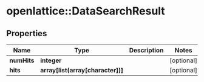 # openlattice::DataSearchResult

## Properties
Name | Type | Description | Notes
------------ | ------------- | ------------- | -------------
**numHits** | **integer** |  | [optional] 
**hits** | **array[list(array[character])]** |  | [optional] 


